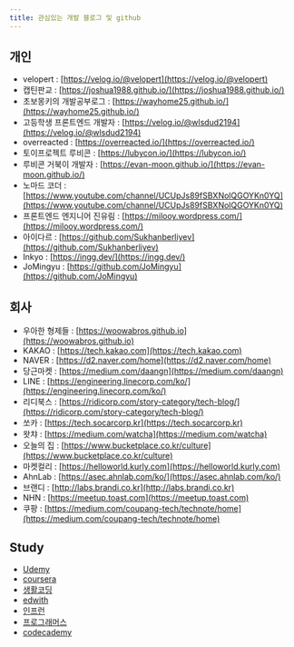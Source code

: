 ```yaml
---
title: 관심있는 개발 블로그 및 github
---
```



## 개인
* velopert : [https://velog.io/@velopert](https://velog.io/@velopert)
* 캡틴판교 : [https://joshua1988.github.io/](https://joshua1988.github.io/)
* 초보몽키의 개발공부로그 : [https://wayhome25.github.io/](https://wayhome25.github.io/)
* 고등학생 프론트엔드 개발자 : [https://velog.io/@wlsdud2194](https://velog.io/@wlsdud2194)
* overreacted : [https://overreacted.io/](https://overreacted.io/)
* 토이프로젝트 루비콘 : [https://lubycon.io/](https://lubycon.io/)
* 루비콘 거북이 개발자 : [https://evan-moon.github.io/](https://evan-moon.github.io/)
* 노마드 코더 : [https://www.youtube.com/channel/UCUpJs89fSBXNolQGOYKn0YQ](https://www.youtube.com/channel/UCUpJs89fSBXNolQGOYKn0YQ)
* 프론트엔드 엔지니어 진유림 : [https://milooy.wordpress.com/](https://milooy.wordpress.com/)
* 아이다르 : [https://github.com/Sukhanberliyev](https://github.com/Sukhanberliyev)
* Inkyo : [https://ingg.dev/](https://ingg.dev/)
* JoMingyu : [https://github.com/JoMingyu](https://github.com/JoMingyu)


## 회사
* 우아한 형제들 : [https://woowabros.github.io](https://woowabros.github.io)
* KAKAO : [https://tech.kakao.com](https://tech.kakao.com)
* NAVER : [https://d2.naver.com/home](https://d2.naver.com/home)
* 당근마켓 : [https://medium.com/daangn](https://medium.com/daangn)
* LINE : [https://engineering.linecorp.com/ko/](https://engineering.linecorp.com/ko/)
* 리디북스 : [https://ridicorp.com/story-category/tech-blog/](https://ridicorp.com/story-category/tech-blog/)
* 쏘카 : [https://tech.socarcorp.kr](https://tech.socarcorp.kr)
* 왓챠 : [https://medium.com/watcha](https://medium.com/watcha)
* 오늘의 집 : [https://www.bucketplace.co.kr/culture](https://www.bucketplace.co.kr/culture)
* 마켓컬리 : [https://helloworld.kurly.com](https://helloworld.kurly.com)
* AhnLab : [https://asec.ahnlab.com/ko/](https://asec.ahnlab.com/ko/)
* 브랜디 : [http://labs.brandi.co.kr](http://labs.brandi.co.kr)
* NHN : [https://meetup.toast.com](https://meetup.toast.com)
* 쿠팡 : [https://medium.com/coupang-tech/technote/home](https://medium.com/coupang-tech/technote/home)

## Study
* [Udemy](https://www.udemy.com/courses/development/)
* [coursera](https://www.coursera.org/)
* [생활코딩](https://www.opentutorials.org/course/3083)
* [edwith](https://www.edwith.org/search/index?categoryId=24)
* [인프런](https://www.inflearn.com/courses)
* [프로그래머스](programmers.co.kr/learn)
* [codecademy](https://www.codecademy.com/catalog/all)
